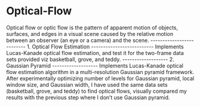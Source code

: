 # Optical-Flow
Optical flow or optic flow is the pattern of apparent motion of objects, surfaces, and edges in a visual scene caused by the relative motion between an observer (an eye or a camera) and the scene. -------------------------- 1. Optical Flow Estimation -------------------------- Implements Lucas-Kanade optical flow estimation, and test it for the two-frame data sets provided viz basketball, grove, and teddy.  ------------------- 2. Gaussian Pyramid ------------------- Implements Lucas-Kanade optical flow estimation algorithm in a multi-resolution Gaussian pyramid framework. After experimentally optimizing number of levels for Gaussian pyramid, local window size, and Gaussian width, I have used the same data sets (basketball, grove, and teddy) to find optical flows, visually compared my results with the previous step where I don’t use Gaussian pyramid.
